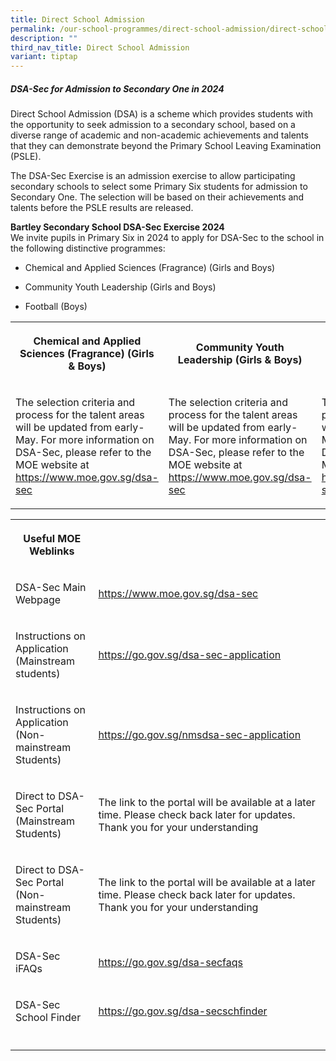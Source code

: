 ```yaml
---
title: Direct School Admission
permalink: /our-school-programmes/direct-school-admission/direct-school-admission/
description: ""
third_nav_title: Direct School Admission
variant: tiptap
---
```

<h5>DSA-Sec for Admission to Secondary One in 2024 <br></h5>
<p>Direct School Admission (DSA) is a scheme which provides students with
the opportunity to seek admission to a secondary school, based on a diverse
range of academic and non-academic achievements and talents that they can
demonstrate beyond the Primary School Leaving Examination (PSLE).</p>
<p>The DSA-Sec Exercise is an admission exercise to allow participating secondary
schools to select some Primary Six students for admission to Secondary
One. The selection will be based on their achievements and talents before
the PSLE results are released.</p>
<p><strong>Bartley Secondary School DSA-Sec Exercise 2024</strong> 
<br>We invite pupils in Primary Six in 2024 to apply for DSA-Sec to the school
in the following distinctive programmes:</p>
<ul data-tight="true" class="tight">
<li>
<p>Chemical and Applied Sciences (Fragrance) (Girls and Boys)</p>
</li>
<li>
<p>Community Youth Leadership (Girls and Boys)</p>
</li>
<li>
<p>Football (Boys)
<br>
</p>
</li>
</ul>
<table style="minWidth: 75px">
<colgroup>
<col>
<col>
<col>
</colgroup>
<tbody>
<tr>
<th rowspan="1" colspan="1">
<p>Chemical and Applied Sciences (Fragrance) (Girls &amp; Boys)</p>
</th>
<th rowspan="1" colspan="1">
<p>Community Youth Leadership (Girls &amp; Boys)</p>
</th>
<th rowspan="1" colspan="1">
<p>Football (Boys)</p>
</th>
</tr>
<tr>
<td rowspan="1" colspan="1">
<p>The selection criteria and process for the talent areas will be updated
from early-May. For more information on DSA-Sec, please refer to the MOE
website at <a href="https://www.moe.gov.sg/dsa-sec" rel="noopener noreferrer nofollow" target="_blank">https://www.moe.gov.sg/dsa-sec</a>
</p>
</td>
<td rowspan="1" colspan="1">
<p>The selection criteria and process for the talent areas will be updated
from early-May. For more information on DSA-Sec, please refer to the MOE
website at <a href="https://www.moe.gov.sg/dsa-sec" rel="noopener noreferrer nofollow" target="_blank">https://www.moe.gov.sg/dsa-sec</a>
</p>
</td>
<td rowspan="1" colspan="1">
<p>The selection criteria and process for the talent areas will be updated
from early-May. For more information on DSA-Sec, please refer to the MOE
website at <a href="https://www.moe.gov.sg/dsa-sec" rel="noopener noreferrer nofollow" target="_blank">https://www.moe.gov.sg/dsa-sec</a>
</p>
</td>
</tr>
</tbody>
</table>
<table style="minWidth: 50px">
<colgroup>
<col>
<col>
</colgroup>
<tbody>
<tr>
<th rowspan="1" colspan="1">
<p>Useful MOE Weblinks</p>
</th>
<th rowspan="1" colspan="1">
<p></p>
</th>
</tr>
<tr>
<td rowspan="1" colspan="1">
<p>DSA-Sec Main Webpage</p>
</td>
<td rowspan="1" colspan="1">
<p><a href="https://www.moe.gov.sg/dsa-sec" rel="noopener noreferrer nofollow" target="_blank">https://www.moe.gov.sg/dsa-sec</a>
</p>
</td>
</tr>
<tr>
<td rowspan="1" colspan="1">
<p>Instructions on Application
<br>(Mainstream students)</p>
</td>
<td rowspan="1" colspan="1">
<p><a href="https://go.gov.sg/dsa-sec-application" rel="noopener noreferrer nofollow" target="_blank">https://go.gov.sg/dsa-sec-application</a>
</p>
</td>
</tr>
<tr>
<td rowspan="1" colspan="1">
<p>Instructions on Application
<br>(Non-mainstream Students)</p>
</td>
<td rowspan="1" colspan="1">
<p><a href="https://go.gov.sg/nmsdsa-sec-application" rel="noopener noreferrer nofollow" target="_blank">https://go.gov.sg/nmsdsa-sec-application</a>
</p>
</td>
</tr>
<tr>
<td rowspan="1" colspan="1">
<p>Direct to DSA-Sec Portal
<br>(Mainstream Students)</p>
</td>
<td rowspan="1" colspan="1">
<p>The link to the portal will be available at a later time. Please check
back later for updates. Thank you for your understanding</p>
</td>
</tr>
<tr>
<td rowspan="1" colspan="1">
<p>Direct to DSA-Sec Portal
<br>(Non-mainstream Students)</p>
</td>
<td rowspan="1" colspan="1">
<p>The link to the portal will be available at a later time. Please check
back later for updates. Thank you for your understanding</p>
</td>
</tr>
<tr>
<td rowspan="1" colspan="1">
<p>DSA-Sec iFAQs</p>
</td>
<td rowspan="1" colspan="1">
<p><a href="https://go.gov.sg/dsa-secfaqs" rel="noopener noreferrer nofollow" target="_blank">https://go.gov.sg/dsa-secfaqs</a>
</p>
</td>
</tr>
<tr>
<td rowspan="1" colspan="1">
<p>DSA-Sec School Finder</p>
</td>
<td rowspan="1" colspan="1">
<p><a href="https://go.gov.sg/dsa-secschfinder" rel="noopener noreferrer nofollow" target="_blank">https://go.gov.sg/dsa-secschfinder</a>
</p>
</td>
</tr>
<tr>
<td rowspan="1" colspan="1">
<p></p>
</td>
<td rowspan="1" colspan="1">
<p></p>
</td>
</tr>
</tbody>
</table>
<p></p>